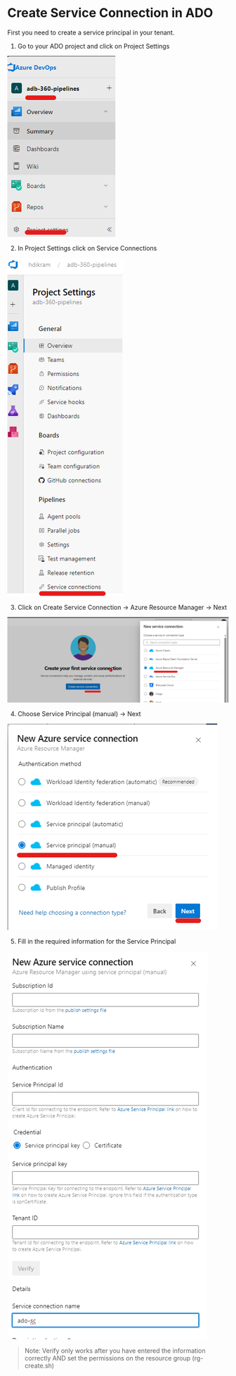# Create Service Connection in ADO

First you need to create a service principal in your tenant.

1. Go to your ADO project and click on Project Settings

![Project Settings](/imagery/ado-projectsettings.png)

2. In Project Settings click on Service Connections

![Service Connection](/imagery/adoservice-connections.png)

3. Click on Create Service Connection -> Azure Resource Manager -> Next

![Resource Manager](/imagery/createsc-resourceman.png)

4. Choose Service Principal (manual) -> Next

![Service Principal](/imagery/ado-service-principal-manual.png)

5. Fill in the required information for the Service Principal

![Service Principal Info](/imagery/ad-serviceconnection-info.png)

> Note: Verify only works after you have entered the information correctly AND set the permissions on the resource group (rg-create.sh)
